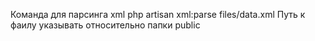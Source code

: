 Команда для парсинга xml php artisan xml:parse files/data.xml
Путь к фаилу указывать относительно папки public
